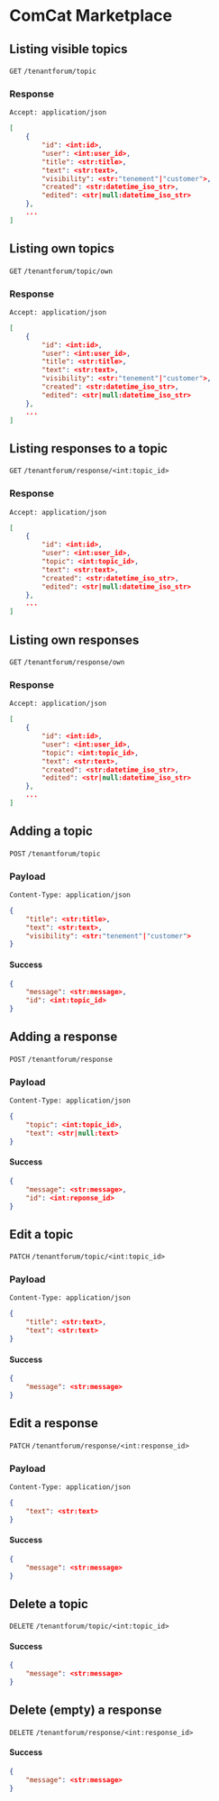 # ComCat Marketplace

## Listing visible topics
 `GET` `/tenantforum/topic`
### Response
`Accept: application/json`

```JSON
[
	{
		"id": <int:id>,
		"user": <int:user_id>,
		"title": <str:title>,
		"text": <str:text>,
		"visibility": <str:"tenement"|"customer">,
		"created": <str:datetime_iso_str>,
		"edited": <str|null:datetime_iso_str>
	},
	...
]
```

## Listing own topics
 `GET` `/tenantforum/topic/own`
### Response
`Accept: application/json`

```JSON
[
	{
		"id": <int:id>,
		"user": <int:user_id>,
		"title": <str:title>,
		"text": <str:text>,
		"visibility": <str:"tenement"|"customer">,
		"created": <str:datetime_iso_str>,
		"edited": <str|null:datetime_iso_str>
	},
	...
]
```

## Listing responses to a topic
 `GET` `/tenantforum/response/<int:topic_id>`
### Response
`Accept: application/json`

```JSON
[
	{
		"id": <int:id>,
		"user": <int:user_id>,
		"topic": <int:topic_id>,
		"text": <str:text>,	
		"created": <str:datetime_iso_str>,
		"edited": <str|null:datetime_iso_str>
	},
	...
]
```

## Listing own responses
 `GET` `/tenantforum/response/own`
### Response
`Accept: application/json`

```JSON
[
	{
		"id": <int:id>,
		"user": <int:user_id>,
		"topic": <int:topic_id>,
		"text": <str:text>,	
		"created": <str:datetime_iso_str>,
		"edited": <str|null:datetime_iso_str>
	},
	...
]
```

## Adding a topic
 `POST` `/tenantforum/topic`
### Payload
`Content-Type: application/json`

```JSON
{
	"title": <str:title>,
	"text": <str:text>,
	"visibility": <str:"tenement"|"customer">
}
```
#### Success
```JSON
{
	"message": <str:message>,
	"id": <int:topic_id>
}
```

## Adding a response
 `POST` `/tenantforum/response`
### Payload
`Content-Type: application/json`

```JSON
{
	"topic": <int:topic_id>,
	"text": <str|null:text>
}
```
#### Success
```JSON
{
	"message": <str:message>,
	"id": <int:reponse_id>
}
```

## Edit a topic
 `PATCH` `/tenantforum/topic/<int:topic_id>`
### Payload
`Content-Type: application/json`

```JSON
{
	"title": <str:text>,
	"text": <str:text>
}
```
#### Success
```JSON
{
	"message": <str:message>
}
```

## Edit a response
 `PATCH` `/tenantforum/response/<int:response_id>`
### Payload
`Content-Type: application/json`

```JSON
{
	"text": <str:text>
}
```
#### Success
```JSON
{
	"message": <str:message>
}
```

## Delete a topic
 `DELETE` `/tenantforum/topic/<int:topic_id>`
#### Success
```JSON
{
	"message": <str:message>
}
```

## Delete (empty) a response
 `DELETE` `/tenantforum/response/<int:response_id>`
#### Success
```JSON
{
	"message": <str:message>
}
```